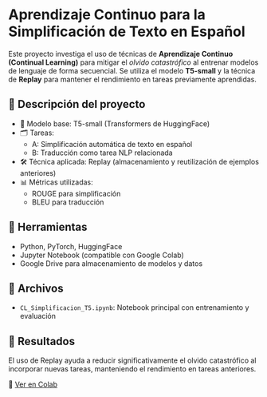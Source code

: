 # Aprendizaje Continuo para la Simplificación de Texto en Español

Este proyecto investiga el uso de técnicas de **Aprendizaje Continuo (Continual Learning)** para mitigar el *olvido catastrófico* al entrenar modelos de lenguaje de forma secuencial. Se utiliza el modelo **T5-small** y la técnica de **Replay** para mantener el rendimiento en tareas previamente aprendidas.

## 🧠 Descripción del proyecto

- 🧾 Modelo base: T5-small (Transformers de HuggingFace)  
- 🗂️ Tareas:
  - A: Simplificación automática de texto en español
  - B: Traducción como tarea NLP relacionada
- 🛠️ Técnica aplicada: Replay (almacenamiento y reutilización de ejemplos anteriores)
- 📊 Métricas utilizadas:
  - ROUGE para simplificación
  - BLEU para traducción

## 🧪 Herramientas

- Python, PyTorch, HuggingFace
- Jupyter Notebook (compatible con Google Colab)
- Google Drive para almacenamiento de modelos y datos

## 📁 Archivos

- `CL_Simplificacion_T5.ipynb`: Notebook principal con entrenamiento y evaluación

## 🔎 Resultados

El uso de Replay ayuda a reducir significativamente el olvido catastrófico al incorporar nuevas tareas, manteniendo el rendimiento en tareas anteriores.

📘 [Ver en Colab](https://colab.research.google.com/drive/1-JQLwsWq12xFTrBg0jpH2B0Uckzi0_iB?usp=sharing)

